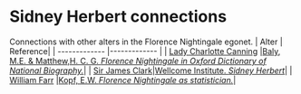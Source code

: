 # Sidney Herbert connections
Connections with other alters in the Florence Nightingale egonet.
| Alter  | Reference|
| ------------- |------------- |
| [Lady Charlotte Canning](https://github.com/altealo/LadyCharlotteCanning/blob/master/README.md)  |[Baly, M.E. &  Matthew,H. C. G. *Florence Nightingale in Oxford Dictionary of National Biography.*](http://mathshistory.st-andrews.ac.uk/DNB/Nightingale.html)|
| [Sir James Clark](https://github.com/altealo/JamesClark/blob/master/README.md)|[Wellcome Institute. *Sidney Herbert*](http://www.florence-nightingale-avenging-angel.co.uk/goldie/goldieitems/4_184.htm)|
| [William Farr](https://github.com/altealo/WilliamFarr/blob/master/README.md)  |[Kopf, E.W. *Florence Nightingale as statistician.*](https://www.jstor.org/stable/2965763?seq=1#metadata_info_tab_contents)|
